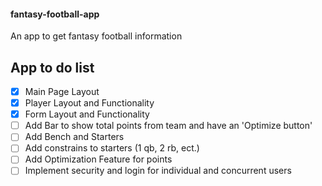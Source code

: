 #### fantasy-football-app
 An app to get fantasy football information
 
 ## App to do list
- [x] Main Page Layout
- [x] Player Layout and Functionality
- [x] Form Layout and Functionality
- [ ] Add Bar to show total points from team and have an 'Optimize button'
- [ ] Add Bench and Starters
- [ ] Add constrains to starters (1 qb, 2 rb, ect.)
- [ ] Add Optimization Feature for points
- [ ] Implement security and login for individual and concurrent users
